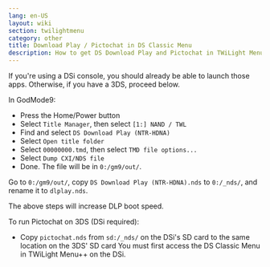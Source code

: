```yaml
---
lang: en-US
layout: wiki
section: twilightmenu
category: other
title: Download Play / Pictochat in DS Classic Menu
description: How to get DS Download Play and Pictochat in TWiLight Menu++'s DS Classic Menu
---
```


If you're using a DSi console, you should already be able to launch those apps.
Otherwise, if you have a 3DS, proceed below.

In GodMode9:
- Press the Home/Power button
- Select `Title Manager`, then select `[1:] NAND / TWL`
- Find and select `DS Download Play (NTR-HDNA)`
- Select `Open title folder`
- Select `00000000.tmd`, then select `TMD file options...`
- Select `Dump CXI/NDS file`
- Done. The file will be in `0:/gm9/out/`. 

Go to `0:/gm9/out/`, copy `DS Download Play (NTR-HDNA).nds` to `0:/_nds/`, and rename it to `dlplay.nds`.

The above steps will increase DLP boot speed.

To run Pictochat on 3DS (DSi required):
- Copy `pictochat.nds` from `sd:/_nds/` on the DSi's SD card to the same location on the 3DS' SD card
You must first access the DS Classic Menu in TWiLight Menu++ on the DSi.

